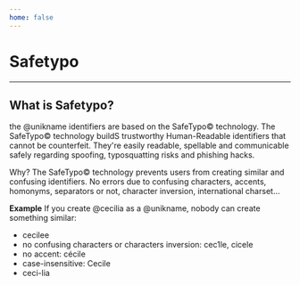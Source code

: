 ```yaml
---
home: false
---
```


# Safetypo 
------------------------------------------
What is Safetypo?
------------------------------------------
the @unikname identifiers are based on the SafeTypo© technology. 
The SafeTypo© technology buildS trustworthy Human-Readable identifiers that cannot be counterfeit.
They're easily readable, spellable and communicable safely regarding spoofing, typosquatting risks and phishing hacks.

Why?
The SafeTypo© technology prevents users from creating similar and confusing identifiers.
No errors due to confusing characters, accents, homonyms, separators or not, character inversion, international charset…


**Example**
If you create @cecilia as a @unikname, nobody can create something similar:
- cecilee
- no confusing characters or characters inversion: cec1le, cicele
- no accent: cécile
- case-insensitive: Cecile
- ceci-lia 
